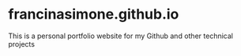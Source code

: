 # francinasimone.github.io
This is a personal portfolio website for my Github and other technical projects

